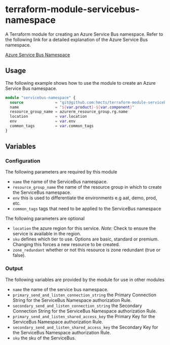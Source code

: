 # terraform-module-servicebus-namespace

A Terraform module for creating an Azure Service Bus namespace.
Refer to the following link for a detailed explanation of the Azure Service Bus namespace.

[Azure Service Bus Namespace](https://docs.microsoft.com/en-us/azure/service-bus-messaging/service-bus-messaging-overview)

## Usage

The following example shows how to use the module to create an Azure Service Bus namespace.

```terraform
module "servicebus-namespace" {
  source              = "git@github.com:hmcts/terraform-module-servicebus-namespace?ref=master"
  name                = "${var.product}-${var.component}"
  resource_group_name = azurerm_resource_group.rg.name
  location            = var.location
  env                 = var.env
  common_tags         = var.common_tags
}
```

## Variables

### Configuration

The following parameters are required by this module

- `name` the name of the ServiceBus namespace.
- `resource_group_name` the name of the resource group in which to create the ServiceBus namespace.
- `env` this is used to differentiate the environments e.g aat, demo, prod, etc.
- `common_tags` tags that need to be applied to the ServiceBus namespace

The following parameters are optional

- `location` the azure region for this service. _Note:_ Check to ensure the service is available in the region.
- `sku` defines which tier to use. Options are basic, standard or premium. Changing this forces a new resource to be created.
- `zone_redundant` whether or not this resource is zone redundant (true or false).

### Output

The following variables are provided by the module for use in other modules

- `name` the name of the service bus namespace.
- `primary_send_and_listen_connection_string` the Primary Connection String for the ServiceBus Namespace authorization Rule.
- `secondary_send_and_listen_connection_string` the Secondary Connection String for the ServiceBus Namespace authorization Rule.
- `primary_send_and_listen_shared_access_key` the Primary Key for the ServiceBus Namespace authorization Rule.
- `secondary_send_and_listen_shared_access_key` the Secondary Key for the ServiceBus Namespace authorization Rule.
- `sku` the sku of the ServiceBus.
